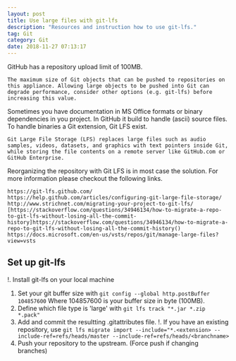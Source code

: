 ```yaml
---
layout: post
title: Use large files with git-lfs
description: "Resources and instruction how to use git-lfs."
tag: Git
category: Git
date: 2018-11-27 07:13:17
---
```

GitHub has a repository upload limit of 100MB.

    The maximum size of Git objects that can be pushed to repositories on this appliance. Allowing large objects to be pushed into Git can degrade performance, consider other options (e.g. git-lfs) before increasing this value.

Sometimes you have documentation in MS Office formats or binary dependencies in you project. In GitHub it build to handle (ascii) source files. To handle binaries a Git extension, Git LFS exist.

    Git Large File Storage (LFS) replaces large files such as audio samples, videos, datasets, and graphics with text pointers inside Git, while storing the file contents on a remote server like GitHub.com or GitHub Enterprise.

Reorganizing the repository with Git LFS is in most case the solution. For more information please checkout the following links.

    https://git-lfs.github.com/
    https://help.github.com/articles/configuring-git-large-file-storage/
    http://www.strichnet.com/migrating-your-project-to-git-lfs/
    [https://stackoverflow.com/questions/34946134/how-to-migrate-a-repo-to-git-lfs-without-losing-all-the-commit-history]https://stackoverflow.com/questions/34946134/how-to-migrate-a-repo-to-git-lfs-without-losing-all-the-commit-history()
    https://docs.microsoft.com/en-us/vsts/repos/git/manage-large-files?view=vsts

## Set up git-lfs

!. Install git-lfs on your local machine
1. Set your git buffer size with ```git config --global http.postBuffer 104857600``` Where 104857600 is your buffer size in byte (100MB).
1. Define which file type is 'large' with ```git lfs track "*.jar *.zip *.pack"```
1. Add and commit the resultting .gitattributes file.
!. If you have an existing repository, use ```git lfs migrate import --include="*.<extension> --include-ref=refs/heads/master --include-ref=refs/heads/<branchname>```
1. Push your repository to the upstream. (Force push if changing branches)
